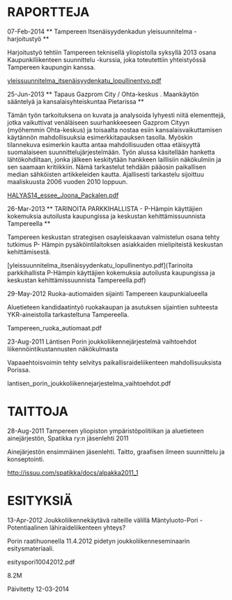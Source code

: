 # RAPORTTEJA

07-Feb-2014 ** Tampereen Itsenäisyydenkadun yleisuunnitelma - harjoitustyö **

Harjoitustyö tehtiin Tampereen teknisellä yliopistolla syksyllä 2013 osana Kaupunkiliikenteen suunnittelu -kurssia, joka toteutettiin yhteistyössä Tampereen kaupungin kanssa.

[yleissuunnitelma_itsenäisyydenkatu_lopullinentyo.pdf](yleissuunnitelma_itsenäisyydenkatu_lopullinentyo.pdf)
	

25-Jun-2013 ** Tapaus Gazprom City / Ohta-keskus . Maankäytön sääntelyä ja kansalaisyhteiskuntaa Pietarissa **

Tämän työn tarkoituksena on kuvata ja analysoida lyhyesti niitä elementtejä, jotka vaikuttivat venäläiseen suurhankkeeseen Gazprom Cityyn (myöhemmin Ohta-keskus) ja toisaalta nostaa esiin kansalaisvaikuttamisen käytännön mahdollisuuksia esimerkkitapauksen tasolla. Myöskin tilannekuva esimerkin kautta antaa mahdollisuuden ottaa etäisyyttä suomalaiseen suunnittelujärjestelmään. Työn alussa käsitellään hanketta lähtökohdiltaan, jonka jälkeen keskitytään hankkeen laillisiin näkökulmiin ja sen saamaan kritiikkiin. Nämä tarkastelut tehdään pääosin paikallisen median sähköisten artikkeleiden kautta. Ajallisesti tarkastelu sijoittuu maaliskuusta 2006 vuoden 2010 loppuun.

[HALYAS14_essee_Joona_Packalen.pdf](HALYAS14_essee_Joona_Packalen.pdf)
	
26-Mar-2013 ** TARINOITA PARKKIHALLISTA - P-Hämpin käyttäjien kokemuksia autoilusta kaupungissa ja keskustan kehittämissuunnista Tampereella **

Tampereen keskustan strategisen osayleiskaavan valmistelun osana tehty tutkimus P- Hämpin pysäköintilaitoksen asiakkaiden mielipiteistä keskustan kehittämisestä.

[yleissuunnitelma_itsenäisyydenkatu_lopullinentyo.pdf](Tarinoita parkkihallista P-Hämpin käyttäjien kokemuksia autoilusta kaupungissa ja keskustan kehittämissuunnista Tampereella.pdf)
	
29-May-2012 Ruoka-autiomaiden sijainti Tampereen kaupunkialueella

Aluetieteen kandidaatintyö ruokakaupan ja asutuksen sijaintien suhteesta YKR-aineistolla tarkasteltuna Tampereella.

Tampereen_ruoka_autiomaat.pdf
	
23-Aug-2011 Läntisen Porin joukkoliikennejärjestelmä vaihtoehdot liikennöintikustannusten näkökulmasta

Vapaaehtoisvoimin tehty selvitys paikallisraideliikenteen mahdollisuuksista Porissa.

lantisen_porin_joukkoliikennejarjestelma_vaihtoehdot.pdf
	
# TAITTOJA
	
28-Aug-2011 Tampereen yliopiston ympäristöpolitiikan ja aluetieteen ainejärjestön, Spatikka ry:n jäsenlehti 2011

Ainejärjestön ensimmäinen jäsenlehti. Taitto, graafisen ilmeen suunnittelu ja konseptointi.

http://issuu.com/spatikka/docs/alpakka2011_1
	


# ESITYKSIÄ
	
13-Apr-2012 Joukkoliikennekäytävä raiteille välillä Mäntyluoto-Pori - Potentiaalinen lähiraideliikenteen yhteys?

Porin raatihuoneella 11.4.2012 pidetyn joukkoliikenneseminaarin esitysmateriaali.

esityspori10042012.pdf
	

8.2M

Päivitetty 12-03-2014
